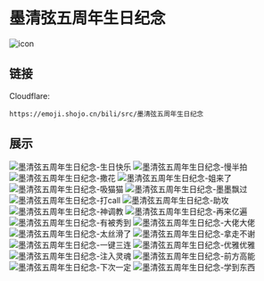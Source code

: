 # 墨清弦五周年生日纪念
![icon](https://emoji.shojo.cn/bili/src/墨清弦五周年生日纪念/icon.png)
## 链接
Cloudflare:
```
https://emoji.shojo.cn/bili/src/墨清弦五周年生日纪念
```
## 展示
![墨清弦五周年生日纪念-生日快乐](https://emoji.shojo.cn/bili/src/墨清弦五周年生日纪念/墨清弦五周年生日纪念-生日快乐.png)
![墨清弦五周年生日纪念-慢半拍](https://emoji.shojo.cn/bili/src/墨清弦五周年生日纪念/墨清弦五周年生日纪念-慢半拍.png)
![墨清弦五周年生日纪念-撒花](https://emoji.shojo.cn/bili/src/墨清弦五周年生日纪念/墨清弦五周年生日纪念-撒花.png)
![墨清弦五周年生日纪念-姐来了](https://emoji.shojo.cn/bili/src/墨清弦五周年生日纪念/墨清弦五周年生日纪念-姐来了.png)
![墨清弦五周年生日纪念-吸猫猫](https://emoji.shojo.cn/bili/src/墨清弦五周年生日纪念/墨清弦五周年生日纪念-吸猫猫.png)
![墨清弦五周年生日纪念-墨墨飘过](https://emoji.shojo.cn/bili/src/墨清弦五周年生日纪念/墨清弦五周年生日纪念-墨墨飘过.png)
![墨清弦五周年生日纪念-打call](https://emoji.shojo.cn/bili/src/墨清弦五周年生日纪念/墨清弦五周年生日纪念-打call.png)
![墨清弦五周年生日纪念-助攻](https://emoji.shojo.cn/bili/src/墨清弦五周年生日纪念/墨清弦五周年生日纪念-助攻.png)
![墨清弦五周年生日纪念-神调教](https://emoji.shojo.cn/bili/src/墨清弦五周年生日纪念/墨清弦五周年生日纪念-神调教.png)
![墨清弦五周年生日纪念-再来亿遍](https://emoji.shojo.cn/bili/src/墨清弦五周年生日纪念/墨清弦五周年生日纪念-再来亿遍.png)
![墨清弦五周年生日纪念-有被秀到](https://emoji.shojo.cn/bili/src/墨清弦五周年生日纪念/墨清弦五周年生日纪念-有被秀到.png)
![墨清弦五周年生日纪念-大佬大佬](https://emoji.shojo.cn/bili/src/墨清弦五周年生日纪念/墨清弦五周年生日纪念-大佬大佬.png)
![墨清弦五周年生日纪念-太丝滑了](https://emoji.shojo.cn/bili/src/墨清弦五周年生日纪念/墨清弦五周年生日纪念-太丝滑了.png)
![墨清弦五周年生日纪念-拿走不谢](https://emoji.shojo.cn/bili/src/墨清弦五周年生日纪念/墨清弦五周年生日纪念-拿走不谢.png)
![墨清弦五周年生日纪念-一键三连](https://emoji.shojo.cn/bili/src/墨清弦五周年生日纪念/墨清弦五周年生日纪念-一键三连.png)
![墨清弦五周年生日纪念-优雅优雅](https://emoji.shojo.cn/bili/src/墨清弦五周年生日纪念/墨清弦五周年生日纪念-优雅优雅.png)
![墨清弦五周年生日纪念-注入灵魂](https://emoji.shojo.cn/bili/src/墨清弦五周年生日纪念/墨清弦五周年生日纪念-注入灵魂.png)
![墨清弦五周年生日纪念-前方高能](https://emoji.shojo.cn/bili/src/墨清弦五周年生日纪念/墨清弦五周年生日纪念-前方高能.png)
![墨清弦五周年生日纪念-下次一定](https://emoji.shojo.cn/bili/src/墨清弦五周年生日纪念/墨清弦五周年生日纪念-下次一定.png)
![墨清弦五周年生日纪念-学到东西](https://emoji.shojo.cn/bili/src/墨清弦五周年生日纪念/墨清弦五周年生日纪念-学到东西.png)
